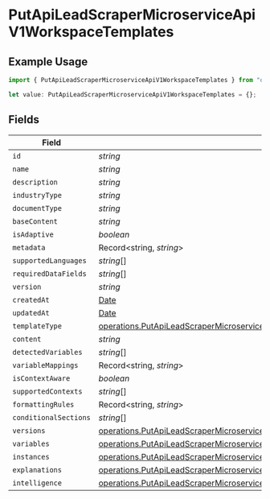 # PutApiLeadScraperMicroserviceApiV1WorkspaceTemplates

## Example Usage

```typescript
import { PutApiLeadScraperMicroserviceApiV1WorkspaceTemplates } from "oppulence-backend-sdk/models/operations";

let value: PutApiLeadScraperMicroserviceApiV1WorkspaceTemplates = {};
```

## Fields

| Field                                                                                                                                                                                  | Type                                                                                                                                                                                   | Required                                                                                                                                                                               | Description                                                                                                                                                                            |
| -------------------------------------------------------------------------------------------------------------------------------------------------------------------------------------- | -------------------------------------------------------------------------------------------------------------------------------------------------------------------------------------- | -------------------------------------------------------------------------------------------------------------------------------------------------------------------------------------- | -------------------------------------------------------------------------------------------------------------------------------------------------------------------------------------- |
| `id`                                                                                                                                                                                   | *string*                                                                                                                                                                               | :heavy_minus_sign:                                                                                                                                                                     | N/A                                                                                                                                                                                    |
| `name`                                                                                                                                                                                 | *string*                                                                                                                                                                               | :heavy_minus_sign:                                                                                                                                                                     | N/A                                                                                                                                                                                    |
| `description`                                                                                                                                                                          | *string*                                                                                                                                                                               | :heavy_minus_sign:                                                                                                                                                                     | N/A                                                                                                                                                                                    |
| `industryType`                                                                                                                                                                         | *string*                                                                                                                                                                               | :heavy_minus_sign:                                                                                                                                                                     | N/A                                                                                                                                                                                    |
| `documentType`                                                                                                                                                                         | *string*                                                                                                                                                                               | :heavy_minus_sign:                                                                                                                                                                     | N/A                                                                                                                                                                                    |
| `baseContent`                                                                                                                                                                          | *string*                                                                                                                                                                               | :heavy_minus_sign:                                                                                                                                                                     | N/A                                                                                                                                                                                    |
| `isAdaptive`                                                                                                                                                                           | *boolean*                                                                                                                                                                              | :heavy_minus_sign:                                                                                                                                                                     | N/A                                                                                                                                                                                    |
| `metadata`                                                                                                                                                                             | Record<string, *string*>                                                                                                                                                               | :heavy_minus_sign:                                                                                                                                                                     | N/A                                                                                                                                                                                    |
| `supportedLanguages`                                                                                                                                                                   | *string*[]                                                                                                                                                                             | :heavy_minus_sign:                                                                                                                                                                     | N/A                                                                                                                                                                                    |
| `requiredDataFields`                                                                                                                                                                   | *string*[]                                                                                                                                                                             | :heavy_minus_sign:                                                                                                                                                                     | N/A                                                                                                                                                                                    |
| `version`                                                                                                                                                                              | *string*                                                                                                                                                                               | :heavy_minus_sign:                                                                                                                                                                     | N/A                                                                                                                                                                                    |
| `createdAt`                                                                                                                                                                            | [Date](https://developer.mozilla.org/en-US/docs/Web/JavaScript/Reference/Global_Objects/Date)                                                                                          | :heavy_minus_sign:                                                                                                                                                                     | N/A                                                                                                                                                                                    |
| `updatedAt`                                                                                                                                                                            | [Date](https://developer.mozilla.org/en-US/docs/Web/JavaScript/Reference/Global_Objects/Date)                                                                                          | :heavy_minus_sign:                                                                                                                                                                     | N/A                                                                                                                                                                                    |
| `templateType`                                                                                                                                                                         | [operations.PutApiLeadScraperMicroserviceApiV1WorkspaceTemplateType](../../models/operations/putapileadscrapermicroserviceapiv1workspacetemplatetype.md)                               | :heavy_minus_sign:                                                                                                                                                                     | N/A                                                                                                                                                                                    |
| `content`                                                                                                                                                                              | *string*                                                                                                                                                                               | :heavy_minus_sign:                                                                                                                                                                     | N/A                                                                                                                                                                                    |
| `detectedVariables`                                                                                                                                                                    | *string*[]                                                                                                                                                                             | :heavy_minus_sign:                                                                                                                                                                     | N/A                                                                                                                                                                                    |
| `variableMappings`                                                                                                                                                                     | Record<string, *string*>                                                                                                                                                               | :heavy_minus_sign:                                                                                                                                                                     | N/A                                                                                                                                                                                    |
| `isContextAware`                                                                                                                                                                       | *boolean*                                                                                                                                                                              | :heavy_minus_sign:                                                                                                                                                                     | N/A                                                                                                                                                                                    |
| `supportedContexts`                                                                                                                                                                    | *string*[]                                                                                                                                                                             | :heavy_minus_sign:                                                                                                                                                                     | N/A                                                                                                                                                                                    |
| `formattingRules`                                                                                                                                                                      | Record<string, *string*>                                                                                                                                                               | :heavy_minus_sign:                                                                                                                                                                     | N/A                                                                                                                                                                                    |
| `conditionalSections`                                                                                                                                                                  | *string*[]                                                                                                                                                                             | :heavy_minus_sign:                                                                                                                                                                     | N/A                                                                                                                                                                                    |
| `versions`                                                                                                                                                                             | [operations.PutApiLeadScraperMicroserviceApiV1WorkspaceWorkspacesResponseVersions](../../models/operations/putapileadscrapermicroserviceapiv1workspaceworkspacesresponseversions.md)[] | :heavy_minus_sign:                                                                                                                                                                     | N/A                                                                                                                                                                                    |
| `variables`                                                                                                                                                                            | [operations.PutApiLeadScraperMicroserviceApiV1WorkspaceVariables](../../models/operations/putapileadscrapermicroserviceapiv1workspacevariables.md)[]                                   | :heavy_minus_sign:                                                                                                                                                                     | N/A                                                                                                                                                                                    |
| `instances`                                                                                                                                                                            | [operations.PutApiLeadScraperMicroserviceApiV1WorkspaceInstances](../../models/operations/putapileadscrapermicroserviceapiv1workspaceinstances.md)[]                                   | :heavy_minus_sign:                                                                                                                                                                     | N/A                                                                                                                                                                                    |
| `explanations`                                                                                                                                                                         | [operations.PutApiLeadScraperMicroserviceApiV1WorkspaceExplanations](../../models/operations/putapileadscrapermicroserviceapiv1workspaceexplanations.md)[]                             | :heavy_minus_sign:                                                                                                                                                                     | N/A                                                                                                                                                                                    |
| `intelligence`                                                                                                                                                                         | [operations.PutApiLeadScraperMicroserviceApiV1WorkspaceIntelligence](../../models/operations/putapileadscrapermicroserviceapiv1workspaceintelligence.md)[]                             | :heavy_minus_sign:                                                                                                                                                                     | N/A                                                                                                                                                                                    |